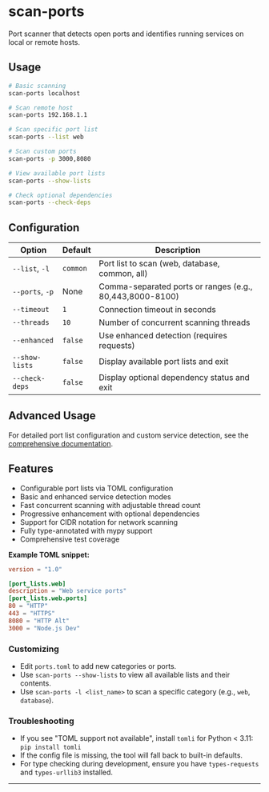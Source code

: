 # scan-ports

Port scanner that detects open ports and identifies running services on local or remote hosts.

## Usage

```bash
# Basic scanning
scan-ports localhost

# Scan remote host
scan-ports 192.168.1.1

# Scan specific port list
scan-ports --list web

# Scan custom ports
scan-ports -p 3000,8080

# View available port lists
scan-ports --show-lists

# Check optional dependencies
scan-ports --check-deps
```

## Configuration

| Option | Default | Description |
|--------|---------|-------------|
| `--list`, `-l` | `common` | Port list to scan (web, database, common, all) |
| `--ports`, `-p` | None | Comma-separated ports or ranges (e.g., 80,443,8000-8100) |
| `--timeout` | `1` | Connection timeout in seconds |
| `--threads` | `10` | Number of concurrent scanning threads |
| `--enhanced` | `false` | Use enhanced detection (requires requests) |
| `--show-lists` | `false` | Display available port lists and exit |
| `--check-deps` | `false` | Display optional dependency status and exit |

## Advanced Usage

For detailed port list configuration and custom service detection, see the [comprehensive documentation](../docs/tools/scan-ports.md).

## Features

- Configurable port lists via TOML configuration
- Basic and enhanced service detection modes
- Fast concurrent scanning with adjustable thread count
- Progressive enhancement with optional dependencies
- Support for CIDR notation for network scanning
- Fully type-annotated with mypy support
- Comprehensive test coverage

**Example TOML snippet:**
```toml
version = "1.0"

[port_lists.web]
description = "Web service ports"
[port_lists.web.ports]
80 = "HTTP"
443 = "HTTPS"
8080 = "HTTP Alt"
3000 = "Node.js Dev"
```

### Customizing
- Edit `ports.toml` to add new categories or ports.
- Use `scan-ports --show-lists` to view all available lists and their contents.
- Use `scan-ports -l <list_name>` to scan a specific category (e.g., `web`, `database`).

### Troubleshooting
- If you see "TOML support not available", install `tomli` for Python < 3.11: `pip install tomli`
- If the config file is missing, the tool will fall back to built-in defaults.
- For type checking during development, ensure you have `types-requests` and `types-urllib3` installed.

---
